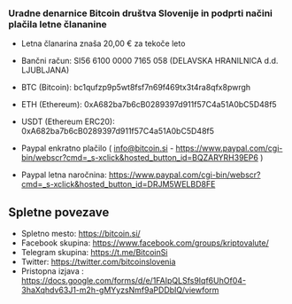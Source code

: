 
### Uradne denarnice Bitcoin društva Slovenije in podprti načini plačila letne člananine

* Letna članarina znaša 20,00 € za tekoče leto


- Bančni račun: SI56 6100 0000 7165 058 (DELAVSKA HRANILNICA d.d. LJUBLJANA)  

- BTC (Bitcoin): bc1qufzp9p5wt8fsf7n69f469tx3t4ra8qfx8pwrgh

- ETH (Ethereum): 0xA682ba7b6cB0289397d911f57C4a51A0bC5D48f5

- USDT (Ethereum ERC20): 0xA682ba7b6cB0289397d911f57C4a51A0bC5D48f5

- Paypal enkratno plačilo ( info@bitcoin.si - https://www.paypal.com/cgi-bin/webscr?cmd=_s-xclick&hosted_button_id=BQZARYRH39EP6 )

- Paypal letna naročnina: https://www.paypal.com/cgi-bin/webscr?cmd=_s-xclick&hosted_button_id=DRJM5WELBD8FE


## Spletne povezave

- Spletno mesto: https://bitcoin.si/
- Facebook skupina: https://www.facebook.com/groups/kriptovalute/
- Telegram skupina: https://t.me/BitcoinSi
- Twitter: https://twitter.com/bitcoinslovenia
- Pristopna izjava : https://docs.google.com/forms/d/e/1FAIpQLSfs9Iqf6UhOf04-3haXqhdv63J1-m2h-gMYyzsNmf9aPDDbIQ/viewform

